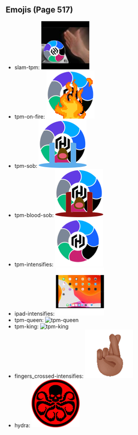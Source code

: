 
## Emojis (Page 517)

* slam-tpm: ![slam-tpm](output/slam-tpm.png)
* tpm-on-fire: ![tpm-on-fire](output/tpm-on-fire.gif)
* tpm-sob: ![tpm-sob](output/tpm-sob.png)
* tpm-blood-sob: ![tpm-blood-sob](output/tpm-blood-sob.png)
* tpm-intensifies: ![tpm-intensifies](output/tpm-intensifies.gif)
* ipad-intensifies: ![ipad-intensifies](output/ipad-intensifies.gif)
* tpm-queen: ![tpm-queen](output/tpm-queen)
* tpm-king: ![tpm-king](output/tpm-king)
* fingers_crossed-intensifies: ![fingers_crossed-intensifies](output/fingers_crossed-intensifies.gif)
* hydra: ![hydra](output/hydra.png)
